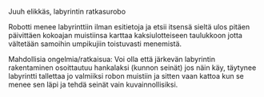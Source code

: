 Juuh elikkäs, labyrintin ratkasurobo

Robotti menee labyrinttiin ilman esitietoja ja etsii itsensä sieltä ulos pitäen päivittäen kokoajan muistiinsa karttaa 
kaksiulotteiseen taulukkoon jotta vältetään samoihin umpikujiin toistuvasti menemistä.

Mahdollisia ongelmia/ratkaisua: Voi olla että järkevän labyrintin rakentaminen osoittautuu hankalaksi (kunnon seinät)
jos näin käy, täytynee labyrintti tallettaa jo valmiiksi robon muistiin ja sitten vaan kattoa kun se menee sen läpi
ja tehdä seinät vain kuvainnollisiksi.
